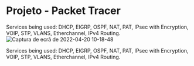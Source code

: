 # Projeto - Packet Tracer


Services being used: DHCP, EIGRP, OSPF, NAT, PAT, IPsec with Encryption, VOIP, STP, VLANS, Etherchannel, IPv4 Routing.
 ![Captura de ecrã de 2022-04-20 10-18-48](https://user-images.githubusercontent.com/98744706/164211761-b74608a8-423c-4828-9935-42100cf5c9f4.png)

Services being used: DHCP, EIGRP, OSPF, NAT, PAT, IPsec with Encryption, VOIP, STP, VLANS, Etherchannel, IPv4 Routing.
